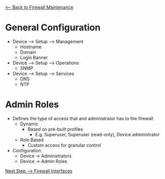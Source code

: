 [ <-- Back to Firewall Maintenance](https://github.com/schlangens/knowledge-base/blob/main/Palo%20Alto%20Essentials/firewall-maintenance.md)
# General Configuration
- Device --> Setup --> Management
    - Hostname
    - Domain
    - Login Banner
- Device --> Setup --> Operations
    - SNMP
- Device --> Setup --> Services
    - DNS
    - NTP
# Admin Roles
- Defines the type of access that and administrator has to the firewall
    - Dynamic
        - Based on pre-built profiles
            - E.g. Superuser, Superuser (read-only), Device administrator
    - Role Based
        - Custom access for granular control
- Configuration
    - Device -> Administrators
    - Device -> Admin Roles

[Next Step --> Firewall Interfaces](#)  
